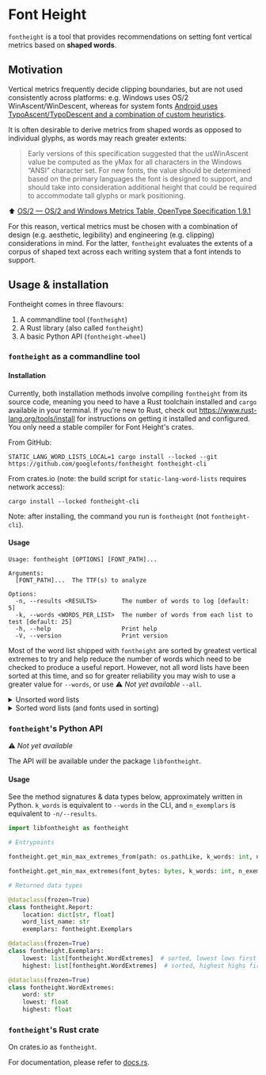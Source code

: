 # Font Height

`fontheight` is a tool that provides recommendations on setting font vertical metrics based on **shaped words**.

## Motivation

Vertical metrics frequently decide clipping boundaries, but are not used consistently across platforms: e.g. Windows uses OS/2 WinAscent/WinDescent, whereas for system fonts [Android uses TypoAscent/TypoDescent and a combination of custom heuristics](https://simoncozens.github.io/android-clipping/).

It is often desirable to derive metrics from shaped words as opposed to individual glyphs, as words may reach greater extents:

> Early versions of this specification suggested that the usWinAscent value be computed as the yMax for all characters in the Windows “ANSI” character set.
> For new fonts, the value should be determined based on the primary languages the font is designed to support, and should take into consideration additional height that could be required to accommodate tall glyphs or mark positioning.

⬆️ [OS/2 — OS/2 and Windows Metrics Table, OpenType Specification 1.9.1](https://learn.microsoft.com/en-us/typography/opentype/spec/os2#uswinascent)

For this reason, vertical metrics must be chosen with a combination of design (e.g. aesthetic, legibility) and engineering (e.g. clipping) considerations in mind.
For the latter, `fontheight` evaluates the extents of a corpus of shaped text across each writing system that a font intends to support.

## Usage & installation

Fontheight comes in three flavours:
1. A commandline tool (`fontheight`)
2. A Rust library (also called `fontheight`)
3. A basic Python API (`fontheight-wheel`)

### `fontheight` as a commandline tool

#### Installation

Currently, both installation methods involve compiling `fontheight` from its source code, meaning you need to have a Rust toolchain installed and `cargo` available in your terminal.
If you're new to Rust, check out https://www.rust-lang.org/tools/install for instructions on getting it installed and configured.
You only need a stable compiler for Font Height's crates.

From GitHub:

```shell
STATIC_LANG_WORD_LISTS_LOCAL=1 cargo install --locked --git https://github.com/googlefonts/fontheight fontheight-cli
```

From crates.io (note: the build script for `static-lang-word-lists` requires network access):
```shell
cargo install --locked fontheight-cli
```

Note: after installing, the command you run is `fontheight` (not `fontheight-cli`).

#### Usage

```
Usage: fontheight [OPTIONS] [FONT_PATH]...

Arguments:
  [FONT_PATH]...  The TTF(s) to analyze

Options:
  -n, --results <RESULTS>       The number of words to log [default: 5]
  -k, --words <WORDS_PER_LIST>  The number of words from each list to test [default: 25]
  -h, --help                    Print help
  -V, --version                 Print version
```

Most of the word list shipped with `fontheight` are sorted by greatest vertical extremes to try and help reduce the number of words which need to be checked to produce a useful report.
However, not all word lists have been sorted at this time, and so for greater reliability you may wish to use a greater value for `--words`, or use ⚠️ _Not yet available_ `--all`.

<details>
<summary>Unsorted word lists</summary>

- DiffenatorBopomofo
- DiffenatorGeorgian
- DiffenatorHiragana
- DiffenatorJapanese
- DiffenatorKatakana
- DiffenatorThanaa
- DiffenatorTifinagh

</details>

<details>
<summary>Sorted word lists (and fonts used in sorting)</summary>

Sorted DiffenatorAdlam based on:
- NotoSansAdlam[wght].ttf
- NotoSansAdlamUnjoined[wght].ttf

Sorted DiffenatorArabic based on:
- NotoKufiArabic[wght].ttf
- NotoNaskhArabic[wght].ttf
- NotoSansArabic[wdth,wght].ttf

Sorted DiffenatorArmenian based on:
- NotoSansArmenian[wdth,wght].ttf
- NotoSerifArmenian[wdth,wght].ttf

Sorted DiffenatorAvestan based on:
- NotoSansAvestan-Regular.ttf

Sorted DiffenatorBengali based on:
- NotoSansBengali[wdth,wght].ttf
- NotoSerifBengali[wdth,wght].ttf

Sorted DiffenatorCanadian_Aboriginal based on:
- NotoSansCanadianAboriginal[wght].ttf

Sorted DiffenatorChakma based on:
- NotoSansChakma-Regular.ttf

Sorted DiffenatorCherokee based on:
- NotoSansCherokee[wght].ttf

Sorted DiffenatorCommon based on:
  - NotoSansLGC[wdth,wght].ttf
  - NotoSansMonoLGC[wdth,wght].ttf
  - NotoSerifLGC[wdth,wght].ttf

Sorted DiffenatorCyrillic based on:
- NotoSansLGC[wdth,wght].ttf
- NotoSansMonoLGC[wdth,wght].ttf
- NotoSerifLGC[wdth,wght].ttf

Sorted DiffenatorDevanagari based on:
- NotoSansDevanagari[wdth,wght].ttf
- NotoSerifDevanagari[wdth,wght].ttf

Sorted DiffenatorEthiopic based on:
- NotoSansEthiopic[wdth,wght].ttf
- NotoSerifEthiopic[wdth,wght].ttf

Sorted DiffenatorGreek based on:
- NotoSansLGC[wdth,wght].ttf
- NotoSansMonoLGC[wdth,wght].ttf
- NotoSerifLGC[wdth,wght].ttf

Sorted DiffenatorGujarati based on:
- NotoSansGujarati[wdth,wght].ttf
- NotoSerifGujarati[wght].ttf

Sorted DiffenatorGurmukhi based on:
- NotoSansGurmukhi[wdth,wght].ttf
- NotoSerifGurmukhi[wght].ttf

Sorted DiffenatorHebrew based on:
- NotoRashiHebrew[wght].ttf
- NotoSansHebrew[wdth,wght].ttf
- NotoSerifHebrew[wdth,wght].ttf

Sorted DiffenatorKhmer based on:
- NotoSansKhmer[wdth,wght].ttf
- NotoSerifKhmer[wdth,wght].ttf

Sorted DiffenatorLao based on:
- NotoSansLao[wdth,wght].ttf
- NotoSansLaoLooped[wdth,wght].ttf
- NotoSerifLao[wdth,wght].ttf

Sorted DiffenatorLatin based on:
- NotoSansLGC[wdth,wght].ttf
- NotoSansMonoLGC[wdth,wght].ttf
- NotoSerifLGC[wdth,wght].ttf

Sorted DiffenatorLisu based on:
- NotoSansLisu[wght].ttf

Sorted DiffenatorMalayalam based on:
- NotoSansMalayalam[wdth,wght].ttf
- NotoSerifMalayalam[wght].ttf

Sorted DiffenatorMongolian based on:
- NotoSansMongolian-Regular.ttf

Sorted DiffenatorMyanmar based on:
- NotoSansMyanmar[wdth,wght].ttf
- NotoSerifMyanmar[wdth,wght].ttf

Sorted DiffenatorOl_Chiki based on:
- NotoSansOlChiki[wght].ttf

Sorted DiffenatorOriya based on:
- NotoSansOriya[wdth,wght].ttf
- NotoSerifOriya[wght].ttf

Sorted DiffenatorOsage based on:
- NotoSansOsage-Regular.ttf

Sorted DiffenatorSinhala based on:
- NotoSansSinhala[wdth,wght].ttf
- NotoSerifSinhala[wdth,wght].ttf

Sorted DiffenatorSyriac based on:
- NotoSansSyriac[wght].ttf
- NotoSansSyriacEastern[wght].ttf
- NotoSansSyriacWestern[wght].ttf

Sorted DiffenatorTamil based on:
- NotoSansTamil[wdth,wght].ttf
- NotoSerifTamil[wdth,wght].ttf

Sorted DiffenatorTelugu based on:
- NotoSansTelugu[wdth,wght].ttf
- NotoSerifTelugu[wght].ttf

Sorted DiffenatorThai based on:
- NotoSansThai[wdth,wght].ttf
- NotoSansThaiLooped[wdth,wght].ttf
- NotoSerifThai[wdth,wght].ttf

Sorted DiffenatorTibetan based on:
- NotoSerifTibetan[wght].ttf

Sorted DiffenatorVai based on:
- NotoSansVai-Regular.ttf

</details>

### `fontheight`'s Python API

⚠️ _Not yet available_

The API will be available under the package `libfontheight`.

#### Usage

See the method signatures & data types below, approximately written in Python. `k_words` is equivalent to `--words` in the CLI, and `n_exemplars` is equivalent to `-n/--results`.

```python
import libfontheight as fontheight

# Entrypoints

fontheight.get_min_max_extremes_from(path: os.pathLike, k_words: int, n_exemplars: int) -> list[fontheight.Report]

fontheight.get_min_max_extremes(font_bytes: bytes, k_words: int, n_exemplars: int) -> list[fontheight.Report]

# Returned data types

@dataclass(frozen=True)
class fontheight.Report:
    location: dict[str, float]
    word_list_name: str
    exemplars: fontheight.Exemplars

@dataclass(frozen=True)
class fontheight.Exemplars:
    lowest: list[fontheight.WordExtremes]  # sorted, lowest lows first
    highest: list[fontheight.WordExtremes]  # sorted, highest highs first

@dataclass(frozen=True)
class fontheight.WordExtremes:
    word: str
    lowest: float
    highest: float
```

### `fontheight`'s Rust crate

On crates.io as `fontheight`.

For documentation, please refer to [docs.rs](https://docs.rs/fontheight/latest).

